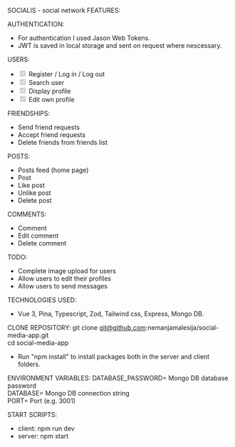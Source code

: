 SOCIALIS - social network
FEATURES:

AUTHENTICATION:

- For authentication I used Jason Web Tokens.
- JWT is saved in local storage and sent on request where nescessary.

USERS:

<ul class="contains-task-list">
<li class="task-list-item"><input type="checkbox" id="" disabled="" class="task-list-item-checkbox" checked=""> Register / Log in / Log out</li>
<li class="task-list-item"><input type="checkbox" id="" disabled="" class="task-list-item-checkbox" checked=""> Search user</li>
<li class="task-list-item"><input type="checkbox" id="" disabled="" class="task-list-item-checkbox" checked=""> Display profile</li>
<li class="task-list-item"><input type="checkbox" id="" disabled="" class="task-list-item-checkbox" checked=""> Edit own profile</li>
</ul>

FRIENDSHIPS:

- Send friend requests
- Accept friend requests
- Delete friends from friends list

POSTS:

- Posts feed (home page)
- Post
- Like post
- Unlike post
- Delete post

COMMENTS:

- Comment
- Edit comment
- Delete comment

TODO:

- Complete image upload for users
- Allow users to edit their profiles
- Allow users to send messages

TECHNOLOGIES USED:

- Vue 3, Pina, Typescript, Zod, Tailwind css, Express, Mongo DB.

CLONE REPOSITORY:
git clone git@github.com:nemanjamalesija/social-media-app.git  
cd social-media-app

- Run "npm install" to install packages both in the server and client folders.

ENVIRONMENT VARIABLES:
DATABASE_PASSWORD= Mongo DB database password  
DATABASE= Mongo DB connection string  
PORT= Port (e.g. 3001)

START SCRIPTS:

- client: npm run dev
- server: npm start
